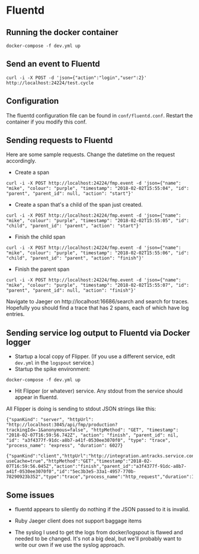 # Fluentd

## Running the docker container

```
docker-compose -f dev.yml up
```
## Send an event to Fluentd

```
curl -i -X POST -d 'json={"action":"login","user":2}' http://localhost:24224/test.cycle
```

## Configuration

The fluentd configuration file can be found in `conf/fluentd.conf`. Restart the container if you modify this conf.

## Sending requests to Fluentd

Here are some sample requests. Change the datetime on the request accordingly.

* Create a span

 `curl -i -X POST http://localhost:24224/fmp.event -d 'json={"name": "mike", "colour": "purple", "timestamp": "2018-02-02T15:55:04", "id": "parent", "parent_id": null, "action": "start"}'`

* Create a span that's a child of the span just created.

 `curl -i -X POST http://localhost:24224/fmp.event -d 'json={"name": "mike", "colour": "purple", "timestamp": "2018-02-02T15:55:05", "id": "child", "parent_id": "parent", "action": "start"}'`

* Finish the child span

 `curl -i -X POST http://localhost:24224/fmp.event -d 'json={"name": "mike", "colour": "purple", "timestamp": "2018-02-02T15:55:06", "id": "child", "parent_id": "parent", "action": "finish"}'`

* Finish the parent span

 `curl -i -X POST http://localhost:24224/fmp.event -d 'json={"name": "mike", "colour": "purple", "timestamp": "2018-02-02T15:55:07", "id": "parent", "parent_id": null, "action": "finish"}'`

Navigate to Jaeger on http://localhost:16686/search and search for traces. Hopefully you should find a trace that has 2 spans, each of which have log entries.

## Sending service log output to Fluentd via Docker logger

* Startup a local copy of Flipper. (If you use a different service, edit `dev.yml` in the `logspout` service.)
* Startup the spike environment:
 ```
 docker-compose -f dev.yml up
 ```
* Hit Flipper (or whatever) service. Any stdout from the service should appear in fluentd.

All Flipper is doing is sending to stdout JSON strings like this:

```
{"spanKind": "server", "httpUrl": "http://localhost:3045/api/fmp/production?trackingId=-1&anonymous=false", "httpMethod": "GET", "timestamp": "2018-02-07T16:59:56.742Z", "action": "finish", "parent_id": nil, "id": "a3f4377f-91dc-a8b7-a41f-0530ee3070f0", "type": "trace", "process_name": "express", "duration": 6027}
```

```
{"spanKind":"client","httpUrl":"http://integration.antracks.service.consul:3333/api/data_layer/0?useCache=true","httpMethod":"GET","timestamp":"2018-02-07T16:59:56.045Z","action":"finish","parent_id":"a3f4377f-91dc-a8b7-a41f-0530ee3070f0","id":"5ec3b3e5-33a1-4957-770b-78290923b352","type":"trace","process_name":"http_request","duration":132,"statusCode":200}
```

## Some issues

* fluentd appears to silently do nothing if the JSON passed to it is invalid.

* Ruby Jaeger client does not support baggage items

* The syslog I used to get the logs from docker/logspout is flawed and needed to be changed. It's not a big deal, but we'll probably want to write our own if we use the syslog approach.
